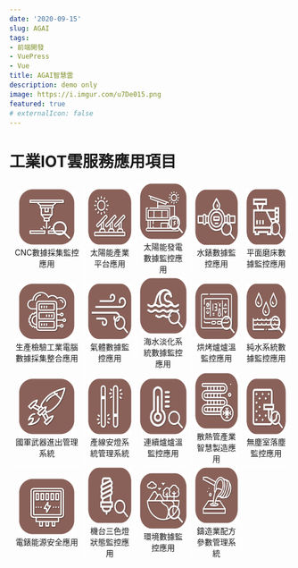 ```yaml
---
date: '2020-09-15'
slug: AGAI
tags:
- 前端開發
- VuePress
- Vue
title: AGAI智慧雲
description: demo only
image: https://i.imgur.com/u7De015.png
featured: true
# externalIcon: false
---
```

<!-- comment here -->
# 工業IOT雲服務應用項目

<style>
td, th {
   /* border: none!important; */
   border: 1px solid white;
}

th {
  display: none;
}
</style>

| | | | | |
| :---: | :---: | :---: | :---: | :---: |
|<!-- new row -->[<img src="/images/CNC數據採集監控應用.png" width="100" height="100">](http://www.iiot.com.tw) <br />CNC數據採集監控應用|[<img src="/images/太陽能產業平台應用.png" width="100" height="100">](http://www.iiot.com.tw/)<br />太陽能產業平台應用|[<img src="/images/太陽能發電數據監控應用.png" width="100" height="100">](http://www.iiot.com.tw/)<br />太陽能發電數據監控應用|[<img src="/images/水錶數據監控應用.png" width="100" height="100">](http://www.iiot.com.tw/)<br />水錶數據監控應用|[<img src="/images/平面磨床數據監控應用.png" width="100" height="100">](http://www.iiot.com.tw/)<br />平面磨床數據監控應用|
|<!-- new row -->[<img src="/images/生產檢驗工業電腦數據採集整合應用.png" width="100" height="100">](http://www.iiot.com.tw) <br />生產檢驗工業電腦數據採集整合應用|[<img src="/images/氣體數據監控應用.png" width="100" height="100">](http://www.iiot.com.tw/)<br />氣體數據監控應用|[<img src="/images/海水淡化系統數據監控應用.png" width="100" height="100">](http://www.iiot.com.tw/)<br />海水淡化系統數據監控應用|[<img src="/images/烘烤爐爐溫監控應用.png" width="100" height="100">](http://www.iiot.com.tw/)<br />烘烤爐爐溫監控應用|[<img src="/images/純水系統數據監控應用.png" width="100" height="100">](http://www.iiot.com.tw/)<br />純水系統數據監控應用|
|<!-- new row -->[<img src="/images/國軍武器進出管理系統.png" width="100" height="100">](http://www.iiot.com.tw) <br />國軍武器進出管理系統|[<img src="/images/產線安燈系統管理系統.png" width="100" height="100">](http://www.iiot.com.tw/)<br />產線安燈系統管理系統|[<img src="/images/連續爐爐溫監控應用.png" width="100" height="100">](http://www.iiot.com.tw/)<br />連續爐爐溫監控應用|[<img src="/images/散熱管產業智慧製造應用.png" width="100" height="100">](http://www.iiot.com.tw/)<br />散熱管產業智慧製造應用|[<img src="/images/無塵室落塵監控應用.png" width="100" height="100">](http://www.iiot.com.tw/)<br />無塵室落塵監控應用|
|<!-- new row -->[<img src="/images/電錶能源安全應用.png" width="100" height="100">](http://www.iiot.com.tw) <br />電錶能源安全應用|[<img src="/images/機台三色燈狀態監控應用.png" width="100" height="100">](http://www.iiot.com.tw/)<br />機台三色燈狀態監控應用|[<img src="/images/環境數據監控應用.png" width="100" height="100">](http://www.iiot.com.tw/)<br />環境數據監控應用|[<img src="/images/鑄造業配方參數管理系統.png" width="100" height="100">](http://www.iiot.com.tw/)<br />鑄造業配方參數管理系統||